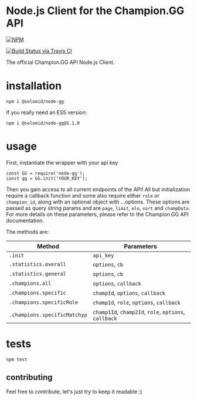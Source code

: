 # Node.js Client for the Champion.GG API

[![NPM](https://nodei.co/npm/@solomid/node-gg.png?mini=true)](https://www.npmjs.com/package/@solomid/node-gg)

[![Build Status via Travis CI](https://travis-ci.org/solomidnet/championgg-api-node.svg?branch=master)](https://travis-ci.org/solomidnet/championgg-api-node)

The official Champion.GG API Node.js Client.

# installation
  ```
  npm i @solomid/node-gg
  ```
  
  If you really need an ES5 version:
  ```
  npm i @solomid/node-gg@1.1.0
  ```

# usage
First, instantiate the wrapper with your api key
  ```
  const GG = require('node-gg');
  const gg = GG.init('YOUR_KEY');
  ```

Then you gain access to all current endpoints of the API! All but initialization require a callback function and some also require either `role` or `champion_id`, along with an optional object with ...options. These options are passed as query string params and are `page`, `limit`, `elo`, `sort` and `champData`. For more details on these parameters, please refer to the Champion.GG API documentation.

The methods are:

Method | Parameters |
------ | ---------- |
`.init`| `api_key`  |
`.statistics.overall` | `options`, `cb` |
`.statistics.general` | `options`, `cb` |
`.champions.all` | `options`, `callback` |
`.champions.specific` | `champId`, `options`, `callback` |
`.champions.specificRole` | `champId`, `role`, `options`, `callback` |
`.champions.specificMatchyp` | `champ1Id`, `champ2Id`, `role`, `options`, `callback` |


# tests
 ```
 npm test
 ```

## contributing
Feel free to contribute, let's just try to keep it readable :)
